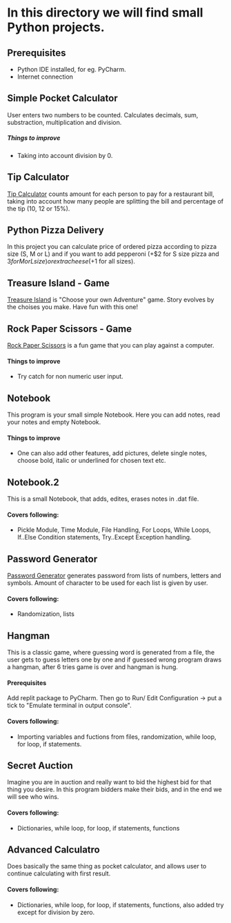 # In this directory we will find small Python projects.

## Prerequisites
- Python IDE installed, for eg. PyCharm. 
- Internet connection

## Simple Pocket Calculator
User enters two numbers to be counted. Calculates decimals, sum, substraction, multiplication and division.

##### Things to improve
- Taking into account division by 0.

## Tip Calculator
[Tip Calculator](https://replit.com/@Irina-NicoleNic/tip-calculator-start#main.py) counts amount for each person to pay for a restaurant bill, 
taking into account how many people are splitting the bill and percentage of the tip (10, 12 or 15%).

## Python Pizza Delivery
In this project you can calculate price of ordered pizza according to pizza size (S, M or L) and 
if you want to add pepperoni (+$2 for S size pizza and $3 for M or L size) or extra cheese (+$1 for all sizes).

## Treasure Island - Game
[Treasure Island](https://replit.com/@Irina-NicoleNic/treasure-island-start-1#main.py) is "Choose your own Adventure" game. Story evolves by the choises you make. 
Have fun with this one!

## Rock Paper Scissors - Game
[Rock Paper Scissors](https://replit.com/@Irina-NicoleNic/rock-paper-scissors-start#main.py) is a fun game that you can play against a computer.
#### Things to improve
- Try catch for non numeric user input.

## Notebook
This program is your small simple Notebook. Here you can add notes, read your notes and empty Notebook.
#### Things to improve
- One can also add other features, add pictures, delete single notes, choose bold, italic or underlined for chosen text etc.

## Notebook.2
This is a small Notebook, that adds, edites, erases notes in .dat file. 
#### Covers following:
- Pickle Module, Time Module, File Handling, For Loops, While Loops, If..Else Condition statements, Try..Except Exception handling. 

## Password Generator
[Password Generator](https://replit.com/@Irina-NicoleNic/password-generator-start#main.py) generates password from lists of numbers, letters and symbols. Amount of character to be used for each list is given by user. 
#### Covers following:
- Randomization, lists

## Hangman
This is a classic game, where guessing word is generated from a file, the user gets to guess letters one by one and if guessed wrong program draws a hangman, after 6 tries game is over and hangman is hung. 
#### Prerequisites
Add replit package to PyCharm. Then go to Run/ Edit Configuration -> put a tick to "Emulate terminal in output console".
#### Covers following:
- Importing variables and fuctions from files, randomization, while loop, for loop, if statements.

## Secret Auction
Imagine you are in auction and really want to bid the highest bid for that thing you desire. In this program bidders make their bids, and in the end we will see who wins. 
#### Covers following:
- Dictionaries, while loop, for loop, if statements, functions

## Advanced Calculatro
Does basically the same thing as pocket calculator, and allows user to continue calculating with first result.  
#### Covers following:
- Dictionaries, while loop, for loop, if statements, functions, also added try except for division by zero.
